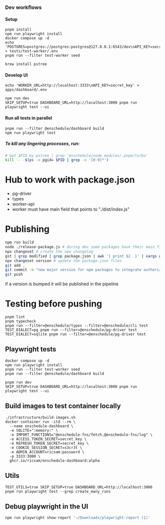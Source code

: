 ### Dev workflows
#### Setup
```
pnpm install
npm run playwright install
docker compose up -d
echo 'POSTGRES=postgres://postgres:postgres@127.0.0.1:6543/dev\nAPI_KEY=secret_key\nPORT=3333' > tests/test-worker/.env
pnpm run --filter test-worker seed

brew install pstree
```

#### Develop UI
```
echo 'WORKER_URL=http://localhost:3333\nAPI_KEY=secret_key' > apps/dashboard/.env

npm run dev
SKIP_SETUP=true DASHBOARD_URL=http://localhost:3000 pnpm run playwright test --ui
```

#### Run all tests in parallel
```
pnpm run --filter @enschedule/dashboard build
npm run playwright test
```

##### To kill any lingering processes, run:
```bash
# Get $PID by pstree | grep 'enschedule/node_modules/.pnpm/turbo'
kill -- -$(ps -o pgid= $PID | grep -o '[0-9]*')
```

# Hub to work with package.json
* pg-driver
* types
* worker-api
* worker must have main field that points to "./dist/index.js"


# Publishing
```bash
npm run build
node ./release-package.js # during dev some packages have their main field point to ts files to aid when jumping to definition in vscode. When publishing to npm it is important that these fields change to pointing at the files in the dist folders. Done using release-package.js script
npx changeset # create the new changelog
gst | grep modified | grep package.json | awk '{ print $2  }' | xargs git checkout --
npx changeset version # update the package.json files
git add .
git commit -m "new major version for npm packages to integrate authorization and authentication with api keys and sessions"
git push
```

if a version is bumped it will be published in the pipeline


# Testing before pushing
```
pnpm lint
pnpm typecheck
pnpm run --filter=@enschedule/types --filter=@enschedule/cli test
TEST_DIALECT=pg pnpm run --filter=@enschedule/pg-driver test
TEST_DIALECT=sqlite pnpm run --filter=@enschedule/pg-driver test
```

## Playwright tests
```
docker compose up -d
npm run playwright install
pnpm run --filter test-worker seed
pnpm run --filter @enschedule/dashboard build

pnpm run dev
SKIP_SETUP=true DASHBOARD_URL=http://localhost:3000 pnpm run playwright test --ui
```

## Build images to test container locally
```
./infrastructure/build-images.sh
docker container run -itd --rm \
  --name enschedule-dashboard \
  -e SQLITE=":memory:" \
  -e IMPORT_FUNCTIONS="@enschedule-fns/fetch,@enschedule-fns/log" \
  -e ACCESS_TOKEN_SECRET=secret_key \
  -e REFRESH_TOKEN_SECRET=secret_key \
  -e COOKIE_SESSION_SECRET=s3cr3t \
  -e ADMIN_ACCOUNT=ricsam:password \
  -p 3333:3000 \
  ghcr.io/ricsam/enschedule-dashboard:alpha
```

## Utils
```
TEST_UTILS=true SKIP_SETUP=true DASHBOARD_URL=http://localhost:3000 pnpm run playwright test --grep create_many_runs
```

## Debug playwright in the UI
```bash
npm run playwright show-report '~/Downloads/playwright-report (1)'
```
